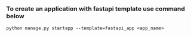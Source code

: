 ### To create an application with fastapi template use command below
`python manage.py startapp --template=fastapi_app <app_name>`